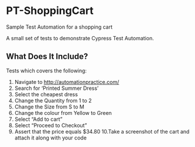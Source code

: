 # PT-ShoppingCart
Sample Test Automation for a shopping cart

A small set of tests to demonstrate Cypress Test Automation.

## What Does It Include?
Tests which covers the following:
 1. Navigate to http://automationpractice.com/
 2. Search for ‘Printed Summer Dress’
 3. Select the cheapest dress
 4. Change the Quantity from 1 to 2
 5. Change the Size from S to M
 6. Change the colour from Yellow to Green
 7. Select “Add to cart”
 8. Select “Proceed to Checkout”
 9. Assert that the price equals $34.80
 10.Take a screenshot of the cart and attach it along with your code
